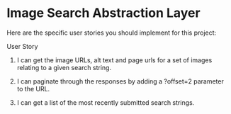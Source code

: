 # Image Search Abstraction Layer

Here are the specific user stories you should implement for this project:

User Story
1. I can get the image URLs, alt text and page urls for a set of images relating to a given search string.

1. I can paginate through the responses by adding a ?offset=2 parameter to the URL.

1. I can get a list of the most recently submitted search strings.
